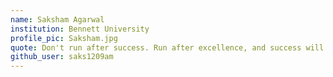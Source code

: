 ```yaml
---
name: Saksham Agarwal
institution: Bennett University
profile_pic: Saksham.jpg
quote: Don't run after success. Run after excellence, and success will follow you!
github_user: saks1209am
---
```


